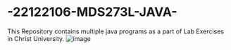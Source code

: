 # -22122106-MDS273L-JAVA-
This Repository contains multiple java programs as a part of Lab Exercises in Christ University.
![image](https://github.com/GhoshAnujit/-22122106-MDS273L-JAVA-/blob/main/Lab3/Untitled%20Diagram.drawio)
